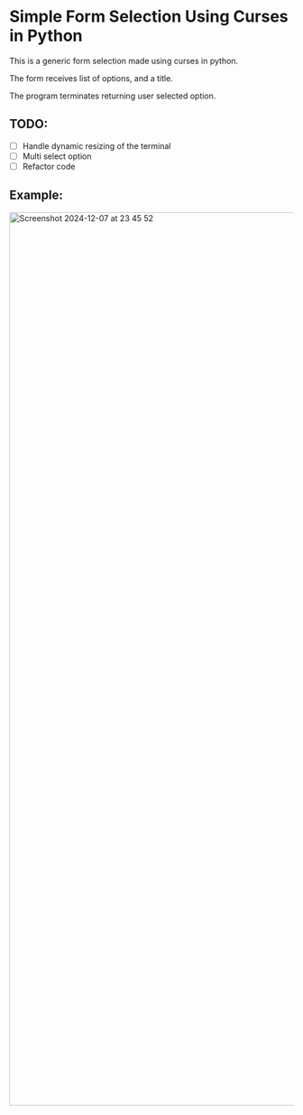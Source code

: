 # Simple Form Selection Using Curses in Python

This is a generic form selection made using curses in python.

The form receives list of options, and a title.

The program terminates returning user selected option.

## TODO:

- [ ] Handle dynamic resizing of the terminal
- [ ] Multi select option
- [ ] Refactor code

## Example:

<img width="1583" alt="Screenshot 2024-12-07 at 23 45 52" src="https://github.com/user-attachments/assets/01b372e5-2525-465d-b2cc-01d0ffd8bc5e">
